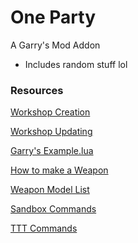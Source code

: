 # One Party
A Garry's Mod Addon

- Includes random stuff lol

### Resources

[Workshop Creation](https://wiki.facepunch.com/gmod/Workshop_Addon_Creation)

[Workshop Updating](https://wiki.facepunch.com/gmod/Workshop_Addon_Updating)

[Garry's Example.lua](https://github.com/Facepunch/garrysmod/blob/master/garrysmod/gamemodes/sandbox/entities/weapons/gmod_tool/stools/example.lua)

[How to make a Weapon](https://steamcommunity.com/sharedfiles/filedetails/?id=628930449)

[Weapon Model List](https://maurits.tv/data/garrysmod/wiki/wiki.garrysmod.com/index9a1c.html)

[Sandbox Commands](https://github.com/Facepunch/garrysmod/blob/master/garrysmod/gamemodes/sandbox/gamemode/commands.lua)

[TTT Commands](https://github.com/Facepunch/garrysmod/blob/master/garrysmod/gamemodes/terrortown/gamemode/admin.lua)
